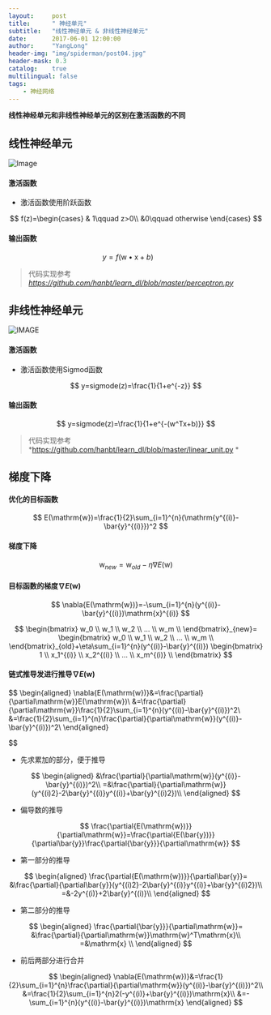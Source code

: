 ```yaml
---
layout:     post
title:      " 神经单元"
subtitle:   "线性神经单元 & 非线性神经单元"
date:       2017-06-01 12:00:00
author:     "YangLong"
header-img: "img/spiderman/post04.jpg"
header-mask: 0.3
catalog:    true 
multilingual: false  
tags:
    - 神经网络
---  
```




**线性神经单元和非线性神经单元的区别在激活函数的不同**

## 线性神经单元
![Image](http://upload-images.jianshu.io/upload_images/2256672-801d65e79bfc3162.png)


#### 激活函数
- 激活函数使用阶跃函数

 $$
f(z)=\begin{cases}
 & 1\qquad z>0\\ 
 &0\qquad otherwise
\end{cases}
$$ 


#### 输出函数


 $$
y=f(\mathrm{w}\bullet\mathrm{x}+b)\qquad 
$$ 


> 代码实现参考 *https://github.com/hanbt/learn_dl/blob/master/perceptron.py*

## 非线性神经单元
![IMAGE](http://ylhelloworld.github.io/img/resource/20180128002-nn.gif) 

#### 激活函数
- 激活函数使用Sigmod函数

 $$
y=sigmode(z)=\frac{1}{1+e^{-z}}
$$ 


#### 输出函数

 $$
y=sigmode(z)=\frac{1}{1+e^{-(w^Tx+b)}}
$$ 

>  代码实现参考  *https://github.com/hanbt/learn_dl/blob/master/linear_unit.py *

## 梯度下降

#### 优化的目标函数

 $$
E(\mathrm{w})=\frac{1}{2}\sum_{i=1}^{n}(\mathrm{y^{(i)}-\bar{y}^{(i)}})^2
$$ 

#### 梯度下降

 $$
\mathrm{w}_{new}=\mathrm{w}_{old}-\eta\nabla{E(\mathrm{w})}
$$ 


#### 目标函数的梯度$\nabla{E(\mathrm{w})}$

 $$
\nabla{E(\mathrm{w})}=-\sum_{i=1}^{n}(y^{(i)}-\bar{y}^{(i)})\mathrm{x}^{(i)}
$$ 


 $$
\begin{bmatrix}
w_0 \\
w_1 \\
w_2 \\
... \\
w_m \\
\end{bmatrix}_{new}=
\begin{bmatrix}
w_0 \\
w_1 \\
w_2 \\
... \\
w_m \\
\end{bmatrix}_{old}+\eta\sum_{i=1}^{n}(y^{(i)}-\bar{y}^{(i)})
\begin{bmatrix}
1 \\
x_1^{(i)} \\
x_2^{(i)} \\
... \\
x_m^{(i)} \\
\end{bmatrix}
$$ 

#### 链式推导发进行推导$\nabla{E(\mathrm{w})}$


 $$
\begin{aligned}
\nabla{E(\mathrm{w})}&=\frac{\partial}{\partial\mathrm{w}}E(\mathrm{w})\\
&=\frac{\partial}{\partial\mathrm{w}}\frac{1}{2}\sum_{i=1}^{n}(y^{(i)}-\bar{y}^{(i)})^2\\
&=\frac{1}{2}\sum_{i=1}^{n}\frac{\partial}{\partial\mathrm{w}}(y^{(i)}-\bar{y}^{(i)})^2\\
\end{aligned}

$$ 

- 先求累加的部分，便于推导

 $$
\begin{aligned}
&\frac{\partial}{\partial\mathrm{w}}(y^{(i)}-\bar{y}^{(i)})^2\\
=&\frac{\partial}{\partial\mathrm{w}}(y^{(i)2}-2\bar{y}^{(i)}y^{(i)}+\bar{y}^{(i)2})\\
\end{aligned}
$$ 

- 偏导数的推导

 $$
\frac{\partial{E(\mathrm{w})}}{\partial\mathrm{w}}=\frac{\partial{E(\bar{y})}}{\partial\bar{y}}\frac{\partial{\bar{y}}}{\partial\mathrm{w}}
$$ 

- 第一部分的推导

 $$
\begin{aligned}
\frac{\partial{E(\mathrm{w})}}{\partial\bar{y}}=
&\frac{\partial}{\partial\bar{y}}(y^{(i)2}-2\bar{y}^{(i)}y^{(i)}+\bar{y}^{(i)2})\\
=&-2y^{(i)}+2\bar{y}^{(i)}\\ 
\end{aligned}
$$ 

- 第二部分的推导
 
 $$
\begin{aligned}
\frac{\partial{\bar{y}}}{\partial\mathrm{w}}=
&\frac{\partial}{\partial\mathrm{w}}\mathrm{w}^T\mathrm{x}\\
=&\mathrm{x} \\ 
\end{aligned}
$$ 

- 前后两部分进行合并

 $$
\begin{aligned}
\nabla{E(\mathrm{w})}&=\frac{1}{2}\sum_{i=1}^{n}\frac{\partial}{\partial\mathrm{w}}(y^{(i)}-\bar{y}^{(i)})^2\\
&=\frac{1}{2}\sum_{i=1}^{n}2(-y^{(i)}+\bar{y}^{(i)})\mathrm{x}\\
&=-\sum_{i=1}^{n}(y^{(i)}-\bar{y}^{(i)})\mathrm{x}
\end{aligned}
$$ 
